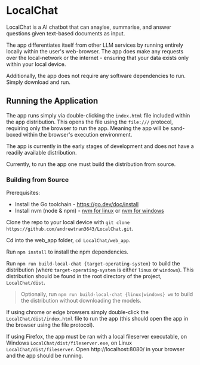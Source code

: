# LocalChat
LocalChat is a AI chatbot that can anaylse, summarise, and answer questions given text-based documents as input.

The app differentiates itself from other LLM services by running entirely locally within the user's web-browser.
The app does make any requests over the local-network or the internet - ensuring that your data exists only 
within your local device.

Additionally, the app does not require any software dependencies to run. Simply download and run.

## Running the Application

The app runs simply via double-clicking the `index.html` file included within the app distribution. This opens the file
using the `file:///` protocol, requiring only the browser to run the app. Meaning the app will be sand-boxed within the 
browser's execution environment.

The app is currently in the early stages of development and does not have a readily available distribution.

Currently, to run the app one must build the distribution from source. 

### Building from Source

Prerequisites:
- Install the Go toolchain - https://go.dev/doc/install
- Install nvm (node & npm) - [nvm for linux](https://github.com/nvm-sh/nvm) or [nvm for windows](https://github.com/coreybutler/nvm-windows)

Clone the repo to your local device with `git clone https://github.com/andrewtran3643/LocalChat.git`.

Cd into the web_app folder, `cd LocalChat/web_app`.

Run `npm install` to install the npm dependencies.

Run `npm run build-local-chat {target-operating-system}` to build the distribution (where `target-operating-system` is 
either `linux` or `windows`). This distribution should be found in the root directory of the project, `LocalChat/dist`.

> Optionally, run `npm run build-local-chat {linux|windows} wm` to build the distribution without downloading the models.

If using chrome or edge browsers simply double-click the `LocalChat/dist/index.html` file to run the app (this should
open the app in the browser using the file protocol).

If using Firefox, the app must be ran with a local fileserver executable, on Windows `LocalChat/dist/fileserver.exe`,
on Linux `LocalChat/dist/fileserver`. Open http://localhost:8080/ in your browser and the app should be running.
